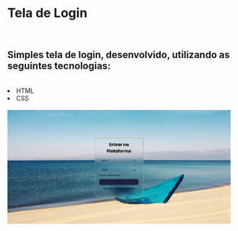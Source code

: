 <h1>Tela de Login</h1>
<br>
<h2>Simples tela de login, desenvolvido, utilizando as seguintes tecnologias:</h2>
<br>
<li>HTML</li>
<li>CSS</li>
<br>

<img src="https://github.com/wellitonsansao07/TELA-DE-LOGIN/blob/master/src/Tela%20de%20login.png?raw=true"/>
